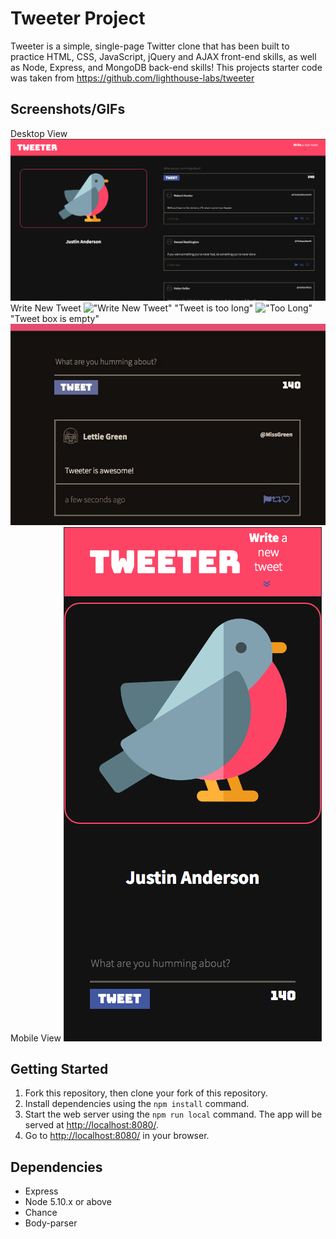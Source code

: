 # Tweeter Project

Tweeter is a simple, single-page Twitter clone that has been built to practice HTML, CSS, JavaScript, jQuery and AJAX front-end skills, as well as Node, Express, and MongoDB back-end skills! This projects starter code was taken from https://github.com/lighthouse-labs/tweeter

## Screenshots/GIFs

Desktop View
!["Screenshot of Desktop View"](https://github.com/Janderson1924/tweeter/blob/master/docs/desktop-view.png?raw=true)
Write New Tweet
!["Write New Tweet"](https://github.com/Janderson1924/Tweeter/blob/master/docs/writetweet.gif?raw=true)
"Tweet is too long"
!["Too Long"](https://github.com/Janderson1924/Tweeter/blob/master/docs/tweettoolong.gif?raw=true)
"Tweet box is empty"
!["Empty Tweet"](https://github.com/Janderson1924/Tweeter/blob/master/docs/emptytweet.gif?raw=true)
Mobile View
!["Screenshot of Desktop View"](https://github.com/Janderson1924/tweeter/blob/master/docs/mobile-view.png?raw=true)

## Getting Started

1. Fork this repository, then clone your fork of this repository.
2. Install dependencies using the `npm install` command.
3. Start the web server using the `npm run local` command. The app will be served at <http://localhost:8080/>.
4. Go to <http://localhost:8080/> in your browser.

## Dependencies

- Express
- Node 5.10.x or above
- Chance
- Body-parser
